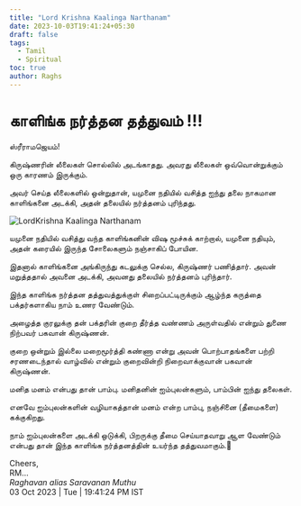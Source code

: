 ```yaml
---
title: "Lord Krishna Kaalinga Narthanam"
date: 2023-10-03T19:41:24+05:30
draft: false
tags:
  - Tamil
  - Spiritual
toc: true
author: Raghs
---
```


# காளிங்க நர்த்தன தத்துவம் !!!

ஸ்ரீராமஜெயம்!

கிருஷ்ணரின்  லீலைகள் சொல்லில் அடங்காதது. அவரது லீலைகள் ஒவ்வொன்றுக்கும் ஒரு காரணம் இருக்கும்.

அவர் செய்த லீலைகளில் ஒன்றுதான், யமுனை நதியில் வசித்த ஐந்து தலை நாகமான காளிங்கனை அடக்கி, அதன் தலையில் நர்த்தனம் புரிந்தது.

<!--more-->

<img src="https://raghsonline.com/spiritual/LordKrishna-KaalingaNarthanam.jpeg" alt="LordKrishna Kaalinga Narthanam">

யமுனை நதியில் வசித்து வந்த காளிங்கனின் விஷ மூச்சுக் காற்றால், யமுனை நதியும், அதன் கரையில் இருந்த சோலைகளும் நஞ்சாகிப் போயின.

இதனால் காளிங்கனை அங்கிருந்து கடலுக்கு செல்ல, கிருஷ்ணர் பணித்தார். அவன் மறுத்ததால் அவனை அடக்கி, அவனது தலையில் நர்த்தனம் புரிந்தார்.

இந்த காளிங்க நர்த்தன தத்துவத்துக்குள் சிறைப்பட்டிருக்கும் ஆழ்ந்த கருத்தை பக்தர்களாகிய நாம் உணர வேண்டும்.

அழைத்த குரலுக்கு தன் பக்தரின் குறை தீர்த்த வண்ணம் அருள்வதில் என்றும் துணை நிற்பவர் பகவான் கிருஷ்ணன்.

குறை ஒன்றும் இல்லை மறைமூர்த்தி கண்ணா என்று அவன் பொற்பாதங்களை பற்றி சரணடைந்தால் வாழ்வில் என்றும் குறைவின்றி நிறைவாக்குவான் பகவான் கிருஷ்ணன்.

மனித மனம் என்பது தான் பாம்பு. மனிதனின் ஐம்புலன்களும், பாம்பின் ஐந்து தலைகள்.

எனவே ஐம்புலன்களின் வழியாகத்தான் மனம் என்ற பாம்பு, நஞ்சினை (தீமைகளை) கக்குகிறது.

நாம் ஐம்புலன்களை அடக்கி ஒடுக்கி, பிறருக்கு  தீமை செய்யாதவாறு ஆள வேண்டும் என்பது தான் இந்த காளிங்க  நர்த்தனத்தின் உயர்ந்த தத்துவமாகும்.🌹

Cheers,\
RM...\
_Raghavan alias Saravanan Muthu_\
03 Oct 2023 | Tue | 19:41:24 PM IST
